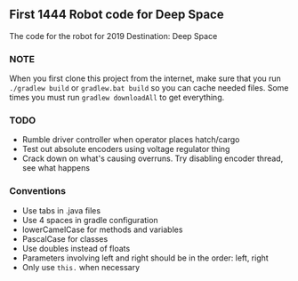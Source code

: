 ## First 1444 Robot code for Deep Space
The code for the robot for 2019 Destination: Deep Space
### NOTE
When you first clone this project from the internet, make sure that you run
```./gradlew build``` or ```gradlew.bat build``` so you can cache needed files.
Some times you must run ```gradlew downloadAll``` to get everything.
### TODO
* Rumble driver controller when operator places hatch/cargo
* Test out absolute encoders using voltage regulator thing
* Crack down on what's causing overruns. Try disabling encoder thread, see what happens
### Conventions
* Use tabs in .java files
* Use 4 spaces in gradle configuration
* lowerCamelCase for methods and variables
* PascalCase for classes
* Use doubles instead of floats
* Parameters involving left and right should be in the order: left, right
* Only use ```this.``` when necessary